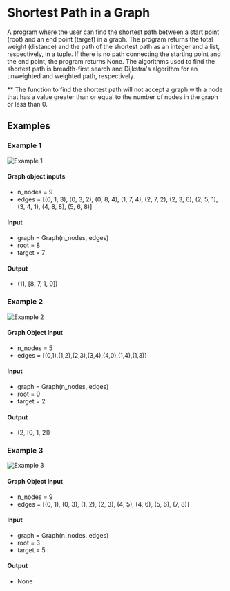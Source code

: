 # Shortest Path in a Graph

A program where the user can find the shortest path between a start point (root)
and an end point (target) in a graph. The program returns the total weight (distance) and
the path of the shortest path as an integer and a list, respectively, in a tuple.
If there is no path connecting the starting point and the end point, the program
returns None. The algorithms used to find the shortest path is breadth-first search
and Dijkstra's algorithm for an unweighted and weighted path, respectively.

** The function to find the shortest path will not accept a graph with a node that
has a value greater than or equal to the number of nodes in the graph or less than 0.

## Examples

### Example 1

![Example 1](https://i.imgur.com/wy7ZHRW.png "Example 1")  

#### Graph object inputs

- n_nodes = 9  
- edges = [(0, 1, 3), (0, 3, 2), (0, 8, 4), (1, 7, 4), (2, 7, 2), (2, 3, 6),
          (2, 5, 1), (3, 4, 1), (4, 8, 8), (5, 6, 8)]  

#### Input  

- graph = Graph(n_nodes, edges)      
- root = 8  
- target = 7  

#### Output

- (11, [8, 7, 1, 0])  

### Example 2

![Example 2](https://i.imgur.com/E2Up1Pk.png "Example 2")  

#### Graph Object Input  

- n_nodes = 5  
- edges = [(0,1),(1,2),(2,3),(3,4),(4,0),(1,4),(1,3)]  

#### Input

- graph = Graph(n_nodes, edges)  
- root = 0  
- target = 2  

#### Output

- (2, [0, 1, 2])  

### Example 3

![Example 3](http://www.martinbroadhurst.com/images/connected_components.png "Example 3")  

#### Graph Object Input

- n_nodes = 9  
- edges = [(0, 1), (0, 3), (1, 2), (2, 3), (4, 5), (4, 6), (5, 6), (7, 8)]  

#### Input

- graph = Graph(n_nodes, edges)  
- root = 3  
- target = 5  

#### Output

- None
